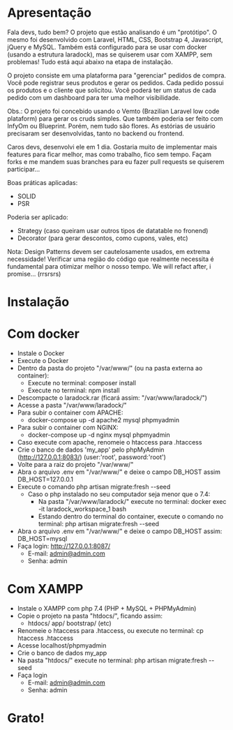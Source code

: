# Apresentação

Fala devs, tudo bem? O projeto que estão analisando é um "protótipo". O mesmo foi desenvolvido com Laravel, HTML, CSS, Bootstrap 4, Javascript, jQuery e MySQL.
Também está configurado para se usar com docker (usando a estrutura laradock), mas se quiserem usar com XAMPP, sem problemas! Tudo está aqui abaixo na etapa de instalação.

O projeto consiste em uma plataforma para "gerenciar" pedidos de compra. Você pode registrar seus produtos e gerar os pedidos. Cada pedido possui os produtos e o cliente que solicitou. 
Você poderá ter um status de cada pedido com um dashboard para ter uma melhor visibilidade.

Obs.: O projeto foi concebido usando o Vemto (Brazilian Laravel low code plataform) para gerar os cruds simples. Que também poderia ser feito com InfyOm ou Blueprint.
Porém, nem tudo são flores. As estórias de usuário precisaram ser desenvolvidas, tanto no backend ou frontend.

Caros devs, desenvolvi ele em 1 dia. Gostaria muito de implementar mais features para ficar melhor, mas como trabalho, fico sem tempo. Façam forks e me mandem suas branches para eu fazer pull requests se quiserem participar...

Boas práticas aplicadas:
- SOLID
- PSR

Poderia ser aplicado:
- Strategy (caso queiram usar outros tipos de datatable no fronend)
- Decorator (para gerar descontos, como cupons, vales, etc)

Nota: Design Patterns devem ser cautelosamente usados, em extrema necessidade! Verificar uma região do código que realmente necessita é fundamental para otimizar melhor o nosso tempo. 
We will refact after, i promise... (rrsrsrs)

# Instalação

# Com docker
  * Instale o Docker
  * Execute o Docker
  * Dentro da pasta do projeto "/var/www/" (ou na pasta externa ao container):
    * Execute no terminal: composer install
    * Execute no terminal: npm install
  * Descompacte o laradock.rar (ficará assim: "/var/www/laradock/")
  * Acesse a pasta "/var/www/laradock/"
  * Para subir o container com APACHE:
      * docker-compose up -d apache2 mysql phpmyadmin
  * Para subir o container com NGINX: 
      * docker-compose up -d nginx mysql phpmyadmin  
  * Caso execute com apache, renomeie o htaccess para .htaccess 
  * Crie o banco de dados 'my_app' pelo phpMyAdmin (http://127.0.0.1:8083/) (user:'root', password:'root')
  * Volte para a raiz do projeto "/var/www/"
  * Abra o arquivo .env em "/var/www/" e deixe o campo DB_HOST assim DB_HOST=127.0.0.1
  * Execute o comando php artisan migrate:fresh --seed 
    * Caso o php instalado no seu computador seja menor que o 7.4: 
      * Na pasta "/var/www/laradock/" execute no terminal: docker exec -it laradock_workspace_1 bash
      * Estando dentro do terminal do container, execute o comando no terminal: php artisan migrate:fresh --seed
  * Abra o arquivo .env em "/var/www/" e deixe o campo DB_HOST assim: DB_HOST=mysql
  * Faça login: http://127.0.0.1:8087/
    * E-mail: admin@admin.com
    * Senha: admin

# Com XAMPP
  
  * Instale o XAMPP com php 7.4 (PHP + MySQL + PHPMyAdmin)
  * Copie o projeto na pasta "htdocs/", ficando assim:
    * htdocs/ 
        app/
        bootstrap/ (etc)
  * Renomeie o htaccess para .htaccess, ou execute no terminal:
      cp htaccess .htaccess
  * Acesse localhost/phpmyadmin
  * Crie o banco de dados my_app
  * Na pasta "htdocs/" execute no terminal: php artisan migrate:fresh --seed
  * Faça login
    * E-mail: admin@admin.com
    * Senha: admin

# Grato!




